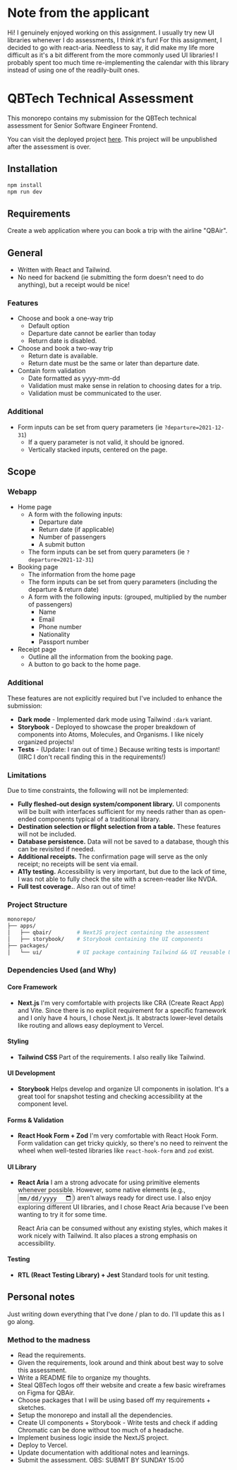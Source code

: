 # Note from the applicant

Hi! I genuinely enjoyed working on this assignment. I usually try new UI libraries whenever I do assessments, I think it's fun! For this assignment, I decided to go with react-aria. Needless to say, it did make my life more difficult as it's a bit different from the more commonly used UI libraries! I probably spent too much time re-implementing the calendar with this library instead of using one of the readily-built ones.

# QBTech Technical Assessment

This monorepo contains my submission for the QBTech technical assessment for Senior Software Engineer Frontend.

You can visit the deployed project [here](https://qbtech-technical-assessment.vercel.app/). This project will be unpublished after the assessment is over.

## Installation

```bash
npm install
npm run dev
```

## Requirements

Create a web application where you can book a trip with the airline "QBAir".

## General

- Written with React and Tailwind.
- No need for backend (ie submitting the form doesn't need to do anything), but a receipt would be nice!

### Features

- Choose and book a one-way trip
  - Default option
  - Departure date cannot be earlier than today
  - Return date is disabled.
- Choose and book a two-way trip
  - Return date is available.
  - Return date must be the same or later than departure date.
- Contain form validation
  - Date formatted as yyyy-mm-dd
  - Validation must make sense in relation to choosing dates for a trip.
  - Validation must be communicated to the user.

### Additional

- Form inputs can be set from query parameters (ie `?departure=2021-12-31`)
  - If a query parameter is not valid, it should be ignored.
  - Vertically stacked inputs, centered on the page.

## Scope

### Webapp

- Home page
  - A form with the following inputs:
    - Departure date
    - Return date (if applicable)
    - Number of passengers
    - A submit button
  - The form inputs can be set from query parameters (ie `?departure=2021-12-31`)
- Booking page
  - The information from the home page
  - The form inputs can be set from query parameters (including the departure & return date)
  - A form with the following inputs: (grouped, multiplied by the number of passengers)
    - Name
    - Email
    - Phone number
    - Nationality
    - Passport number
- Receipt page
  - Outline all the information from the booking page.
  - A button to go back to the home page.

### Additional

These features are not explicitly required but I've included to enhance the submission:

- **Dark mode** - Implemented dark mode using Tailwind `:dark` variant.
- **Storybook** - Deployed to showcase the proper breakdown of components into Atoms, Molecules, and Organisms. I like nicely organized projects!
- **Tests** - (Update: I ran out of time.) Because writing tests is important! (IIRC I don't recall finding this in the requirements!)

### Limitations

Due to time constraints, the following will not be implemented:

- **Fully fleshed-out design system/component library.** UI components will be built with interfaces sufficient for my needs rather than as open-ended components typical of a traditional library.
- **Destination selection or flight selection from a table.** These features will not be included.
- **Database persistence.** Data will not be saved to a database, though this can be revisited if needed.
- **Additional receipts.** The confirmation page will serve as the only receipt; no receipts will be sent via email.
- **A11y testing.** Accessibility is very important, but due to the lack of time, I was not able to fully check the site with a screen-reader like NVDA.
- **Full test coverage.**. Also ran out of time!

### Project Structure

```bash
monorepo/
├── apps/
│   ├── qbair/        # NextJS project containing the assessment
│   ├── storybook/    # Storybook containing the UI components
├── packages/
│   └── ui/           # UI package containing Tailwind && UI reusable UI components
```

### Dependencies Used (and Why)

#### Core Framework

- **Next.js**
  I'm very comfortable with projects like CRA (Create React App) and Vite. Since there is no explicit requirement for a specific framework and I only have 4 hours, I chose Next.js. It abstracts lower-level details like routing and allows easy deployment to Vercel.

#### Styling

- **Tailwind CSS**
  Part of the requirements. I also really like Tailwind.

#### UI Development

- **Storybook**
  Helps develop and organize UI components in isolation. It's a great tool for snapshot testing and checking accessibility at the component level.

#### Forms & Validation

- **React Hook Form + Zod**
  I'm very comfortable with React Hook Form. Form validation can get tricky quickly, so there's no need to reinvent the wheel when well-tested libraries like `react-hook-form` and `zod` exist.

#### UI Library

- **React Aria**
  I am a strong advocate for using primitive elements whenever possible. However, some native elements (e.g., <input type="date">) aren't always ready for direct use. I also enjoy exploring different UI libraries, and I chose React Aria because I've been wanting to try it for some time.

  React Aria can be consumed without any existing styles, which makes it work nicely with Tailwind. It also places a strong emphasis on accessibility.

#### Testing

- **RTL (React Testing Library) + Jest**
  Standard tools for unit testing.

## Personal notes

Just writing down everything that I've done / plan to do. I'll update this as I go along.

### Method to the madness

- Read the requirements.
- Given the requirements, look around and think about best way to solve this assessment.
- Write a README file to organize my thoughts.
- Steal QBTech logos off their website and create a few basic wireframes on Figma for QBAir.
- Choose packages that I will be using based off my requirements + sketches.
- Setup the monorepo and install all the dependencies.
- Create UI components + Storybook - Write tests and check if adding Chromatic can be done without too much of a headache.
- Implement business logic inside the NextJS project.
- Deploy to Vercel.
- Update documentation with additional notes and learnings.
- Submit the assessment. OBS: SUBMIT BY SUNDAY 15:00
